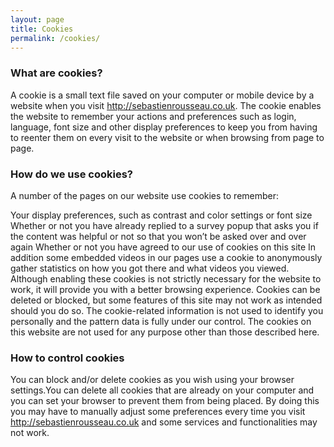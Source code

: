 ```yaml
---
layout: page
title: Cookies
permalink: /cookies/
---
```


### What are cookies?

A cookie is a small text file saved on your computer or mobile device by a website when you visit http://sebastienrousseau.co.uk. The cookie enables the website to remember your actions and preferences such as login, language, font size and other display preferences to keep you from having to reenter them on every visit to the website or when browsing from page to page.

### How do we use cookies?

A number of the pages on our website use cookies to remember:

Your display preferences, such as contrast and color settings or font size
Whether or not you have already replied to a survey popup that asks you if the content was helpful or not so that you won’t be asked over and over again
Whether or not you have agreed to our use of cookies on this site
In addition some embedded videos in our pages use a cookie to anonymously gather statistics on how you got there and what videos you viewed. Although enabling these cookies is not strictly necessary for the website to work, it will provide you with a better browsing experience. Cookies can be deleted or blocked, but some features of this site may not work as intended should you do so. The cookie-related information is not used to identify you personally and the pattern data is fully under our control. The cookies on this website are not used for any purpose other than those described here.

### How to control cookies

You can block and/or delete cookies as you wish using your browser settings.You can delete all cookies that are already on your computer and you can set your browser to prevent them from being placed. By doing this you may have to manually adjust some preferences every time you visit http://sebastienrousseau.co.uk and some services and functionalities may not work.
